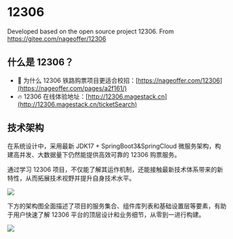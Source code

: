 # 12306
Developed based on the open source project 12306.
From https://gitee.com/nageoffer/12306

## 什么是 12306？

- 🧐 为什么 12306 铁路购票项目更适合校招：[https://nageoffer.com/12306](https://nageoffer.com/pages/a2f161/)
- 🔥 12306 在线体验地址：[http://12306.magestack.cn](http://12306.magestack.cn/ticketSearch)

## 技术架构

在系统设计中，采用最新 JDK17 + SpringBoot3&SpringCloud 微服务架构，构建高并发、大数据量下仍然能提供高效可靠的 12306 购票服务。

通过学习 12306 项目，不仅能了解其运作机制，还能接触最新技术体系带来的新特性，从而拓展技术视野并提升自身技术水平。

![](https://images-machen.oss-cn-beijing.aliyuncs.com/1676637853202-c2af9e93-fe03-4c01-9fed-20ca07263476.png)

下方的架构图全面描述了项目的服务集合、组件库列表和基础设置层等要素，有助于用户快速了解 12306 平台的顶层设计和业务细节，从零到一进行构建。

![](https://images-machen.oss-cn-beijing.aliyuncs.com/image-20230802104007774.png)


